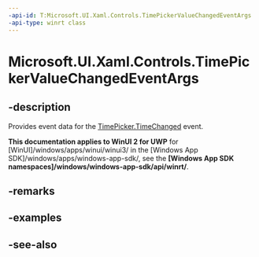 ```yaml
---
-api-id: T:Microsoft.UI.Xaml.Controls.TimePickerValueChangedEventArgs
-api-type: winrt class
---
```


<!-- Class syntax.
public class TimePickerValueChangedEventArgs : Windows.UI.Xaml.Controls.ITimePickerValueChangedEventArgs
-->

# Microsoft.UI.Xaml.Controls.TimePickerValueChangedEventArgs

## -description
Provides event data for the [TimePicker.TimeChanged](timepicker_timechanged.md) event.

**This documentation applies to WinUI 2 for UWP** for [WinUI]/windows/apps/winui/winui3/ in the [Windows App SDK]/windows/apps/windows-app-sdk/, see the **[Windows App SDK namespaces]/windows/windows-app-sdk/api/winrt/**.

## -remarks

## -examples

## -see-also
